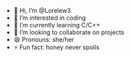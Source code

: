 - 👋 Hi, I’m @Lorelew3
- 👀 I’m interested in coding
- 🌱 I’m currently learning C/C++
- 💞️ I’m looking to collaborate on projects
- 😄 Pronouns: she/her
- ⚡ Fun fact: honey never spoils

<!---
Lorelew3/Lorelew3 is a ✨ special ✨ repository because its `README.md` (this file) appears on your GitHub profile.
You can click the Preview link to take a look at your changes.
--->
